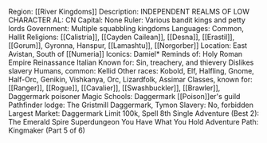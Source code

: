 Region: [[River 
Kingdoms]]
Description: INDEPENDENT REALMS 
OF LOW CHARACTER
AL: CN
Capital: None
Ruler: Various bandit kings 
and petty lords
Government: Multiple squabbling 
kingdoms
Languages: Common, Hallit
Religions: [[Calistria]], [[Cayden Cailean]], [[Desna]], [[Erastil]], [[Gorum]], 
Gyronna, Hanspur, [[Lamashtu]], [[Norgorber]]
Location: East Avistan, 
South of [[Numeria]]
Iconics: Damiel*
Reminds of: Holy Roman Empire
Reinassance Italian
Known for: Sin, treachery, and thievery
Dislikes slavery
Humans, common: Kellid
Other races: Kobold, Elf, Halfling, Gnome, Half-Orc, 
Genikin, Vishkanya, Orc, Lizardfolk, Assimar
Classes, known for: [[Ranger]], [[Rogue]], [[Cavalier]], [[Swashbuckler]], [[Brawler]], 
Daggermark poisoner
Magic Schools: Daggermark
[[Poison]]er's guild
Pathfinder lodge: The Gristmill 
Daggermark, Tymon
Slavery: No, forbidden
Largest Market: Daggermark
Limit 100k, Spell 8th
Single Adventure (Best 2): The Emerald Spire Superdungeon
You Have What You Hold 
Adventure Path: Kingmaker (Part 5 of 6)
